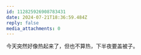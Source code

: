 ```yaml
---
id: 112825926908783431
date: 2024-07-21T18:36:59.484Z
reply: false
media_attachments: 0
---
```


今天突然好像热起来了，但也不算热，下半夜要盖被子。

